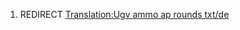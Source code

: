 1.  REDIRECT [Translation:Ugv ammo ap rounds
    txt/de](Translation:Ugv_ammo_ap_rounds_txt/de "wikilink")